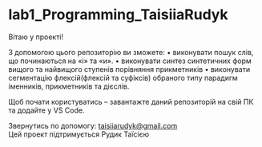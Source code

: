 # lab1_Programming_TaisiiaRudyk

Вітаю у проекті!

З допомогою цього репозиторію ви зможете:
•	виконувати пошук слів, що починаються на «і» та «и».
•	виконувати синтез синтетичних форм вищого та найвищого ступенів порівняння прикметників
•	виконувати сегментацію флексій\(флексій та суфіксів) обраного типу парадигм іменників, прикметників та дієслів.

Щоб почати користуватись – завантажте даний репозиторій на свій ПК та додайте у VS Code.

Звернутись по допомогу: taisiiarudyk@gmail.com  
Цей проект підтримується Рудик Таїсією

